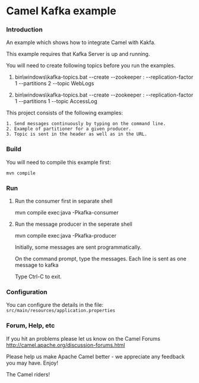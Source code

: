 # Camel Kafka example

### Introduction

An example which shows how to integrate Camel with Kakfa.

This example requires that Kafka Server is up and running.

You will need to create following topics before you run the examples.

1. bin\windows\kafka-topics.bat --create --zookeeper <zookeeper host ip>:<port> --replication-factor 1 --partitions 2 --topic WebLogs

2. bin\windows\kafka-topics.bat --create --zookeeper <zookeeper host ip>:<port> --replication-factor 1 --partitions 1 --topic AccessLog

This project consists of the following examples:


	1. Send messages continuously by typing on the command line.
	2. Example of partitioner for a given producer.
	3. Topic is sent in the header as well as in the URL.



### Build

You will need to compile this example first:

	mvn compile

### Run

1. Run the consumer first in separate shell 

	mvn compile exec:java -Pkafka-consumer


2. Run the message producer in the seperate shell

	mvn compile exec:java -Pkafka-producer

   Initially, some messages are sent programmatically. 
   
   On the command prompt, type the messages. Each line is sent as one message to kafka
   
   Type Ctrl-C to exit.



### Configuration

You can configure the details in the file:
  `src/main/resources/application.properties`



### Forum, Help, etc

If you hit an problems please let us know on the Camel Forums
	<http://camel.apache.org/discussion-forums.html>

Please help us make Apache Camel better - we appreciate any feedback you may
have.  Enjoy!



The Camel riders!

